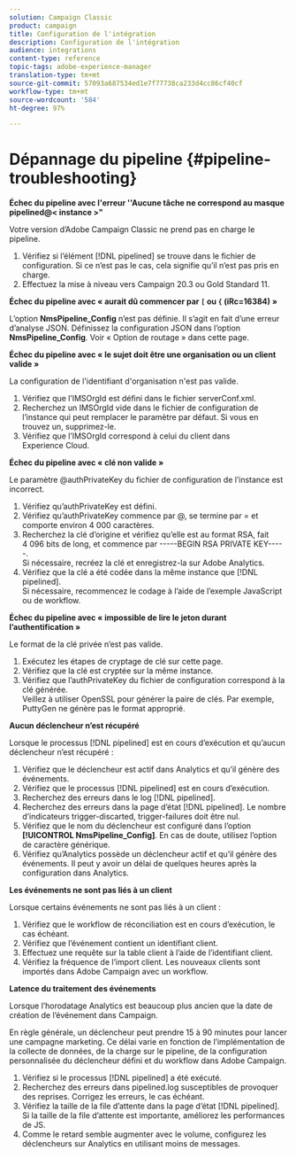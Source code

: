 ```yaml
---
solution: Campaign Classic
product: campaign
title: Configuration de l'intégration
description: Configuration de l'intégration
audience: integrations
content-type: reference
topic-tags: adobe-experience-manager
translation-type: tm+mt
source-git-commit: 57093a687534ed1e7f77738ca233d4cc86cf40cf
workflow-type: tm+mt
source-wordcount: '584'
ht-degree: 97%

---
```



# Dépannage du pipeline {#pipeline-troubleshooting}

**Échec du pipeline avec l&#39;erreur &#39;&#39;Aucune tâche ne correspond au masque pipelined@&lt; instance >&quot;**

Votre version d’Adobe Campaign Classic ne prend pas en charge le pipeline.

1. Vérifiez si l’élément [!DNL pipelined] se trouve dans le fichier de configuration. Si ce n’est pas le cas, cela signifie qu’il n’est pas pris en charge.
1. Effectuez la mise à niveau vers Campaign 20.3 ou Gold Standard 11.

**Échec du pipeline avec « aurait dû commencer par `[` ou `{` (iRc=16384) »**

L’option **NmsPipeline_Config** n’est pas définie. Il s’agit en fait d’une erreur d’analyse JSON.
Définissez la configuration JSON dans l’option **NmsPipeline_Config**. Voir « Option de routage » dans cette page.

**Échec du pipeline avec « le sujet doit être une organisation ou un client valide »**

La configuration de l&#39;identifiant d&#39;organisation n&#39;est pas valide.

1. Vérifiez que l’IMSOrgId est défini dans le fichier serverConf.xml.
1. Recherchez un IMSOrgId vide dans le fichier de configuration de l’instance qui peut remplacer le paramètre par défaut. Si vous en trouvez un, supprimez-le.
1. Vérifiez que l’IMSOrgId correspond à celui du client dans Experience Cloud.

**Échec du pipeline avec « clé non valide »**

Le paramètre @authPrivateKey du fichier de configuration de l’instance est incorrect.

1. Vérifiez qu’authPrivateKey est défini.
1. Vérifiez qu’authPrivateKey commence par @, se termine par = et comporte environ 4 000 caractères.
1. Recherchez la clé d’origine et vérifiez qu’elle est au format RSA, fait 4 096 bits de long, et commence par -----BEGIN RSA PRIVATE KEY-----.
   <br> Si nécessaire, recréez la clé et enregistrez-la sur Adobe Analytics.
1. Vérifiez que la clé a été codée dans la même instance que [!DNL pipelined]. <br>Si nécessaire, recommencez le codage à l’aide de l’exemple JavaScript ou de workflow.

**Échec du pipeline avec « impossible de lire le jeton durant l’authentification »**

Le format de la clé privée n’est pas valide.

1. Exécutez les étapes de cryptage de clé sur cette page.
1. Vérifiez que la clé est cryptée sur la même instance.
1. Vérifiez que l’authPrivateKey du fichier de configuration correspond à la clé générée. <br>Veillez à utiliser OpenSSL pour générer la paire de clés. Par exemple, PuttyGen ne génère pas le format approprié.

**Aucun déclencheur n’est récupéré**

Lorsque le processus [!DNL pipelined] est en cours d’exécution et qu’aucun déclencheur n’est récupéré :

1. Vérifiez que le déclencheur est actif dans Analytics et qu’il génère des événements.
1. Vérifiez que le processus [!DNL pipelined] est en cours d’exécution.
1. Recherchez des erreurs dans le log [!DNL pipelined].
1. Recherchez des erreurs dans la page d’état [!DNL pipelined]. Le nombre d’indicateurs trigger-discarted, trigger-failures doit être nul.
1. Vérifiez que le nom du déclencheur est configuré dans l’option **[!UICONTROL NmsPipeline_Config]**. En cas de doute, utilisez l’option de caractère générique.
1. Vérifiez qu’Analytics possède un déclencheur actif et qu’il génère des événements. Il peut y avoir un délai de quelques heures après la configuration dans Analytics.

**Les événements ne sont pas liés à un client**

Lorsque certains événements ne sont pas liés à un client :

1. Vérifiez que le workflow de réconciliation est en cours d’exécution, le cas échéant.
1. Vérifiez que l’événement contient un identifiant client.
1. Effectuez une requête sur la table client à l’aide de l’identifiant client.
1. Vérifiez la fréquence de l’import client. Les nouveaux clients sont importés dans Adobe Campaign avec un workflow.

**Latence du traitement des événements**

Lorsque l’horodatage Analytics est beaucoup plus ancien que la date de création de l’événement dans Campaign.

En règle générale, un déclencheur peut prendre 15 à 90 minutes pour lancer une campagne marketing. Ce délai varie en fonction de l’implémentation de la collecte de données, de la charge sur le pipeline, de la configuration personnalisée du déclencheur défini et du workflow dans Adobe Campaign.

1. Vérifiez si le processus [!DNL pipelined] a été exécuté.
1. Recherchez des erreurs dans pipelined.log susceptibles de provoquer des reprises. Corrigez les erreurs, le cas échéant.
1. Vérifiez la taille de la file d’attente dans la page d’état [!DNL pipelined]. Si la taille de la file d’attente est importante, améliorez les performances de JS.
1. Comme le retard semble augmenter avec le volume, configurez les déclencheurs sur Analytics en utilisant moins de messages.
